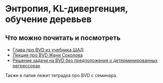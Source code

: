 # Энтропия, KL-дивергенция, обучение деревьев

## Что можно почитать и посмотреть

- [Глава про BVD из учебника ШАД](https://ml-handbook.ru/chapters/ml_theory/bias_variance_decomposition)
- [Лекция про BVD Жени Соколова](https://github.com/esokolov/ml-course-hse/blob/master/2021-fall/lecture-notes/lecture09-ensembles.pdf)
- [Решение задачи на BVD без предположения о детерминированных регрессорах](https://github.com/esokolov/ml-course-hse/blob/master/2021-fall/seminars/sem08-bvd.pdf)

Также в папке лежит тетрадка про BVD с семинара.





